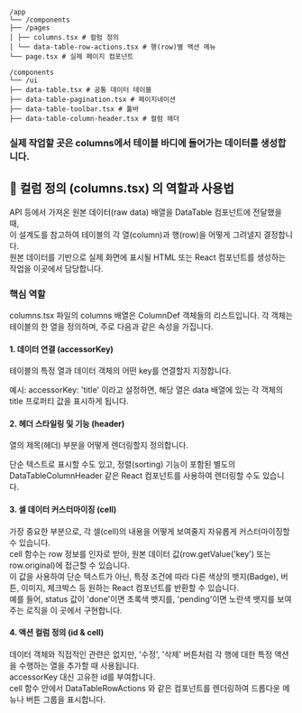 ```
/app
└── /components
├── /pages
│ ├── columns.tsx # 컬럼 정의
│ └── data-table-row-actions.tsx # 행(row)별 액션 메뉴
└── page.tsx # 실제 페이지 컴포넌트

/components
└── /ui
├── data-table.tsx # 공통 데이터 테이블
├── data-table-pagination.tsx # 페이지네이션
├── data-table-toolbar.tsx # 툴바
├── data-table-column-header.tsx # 컬럼 헤더

```

### 실제 작업할 곳은 columns에서 테이블 바디에 들어가는 데이터를 생성합니다.

## 📄 컬럼 정의 (columns.tsx) 의 역할과 사용법

API 등에서 가져온 원본 데이터(raw data) 배열을 DataTable 컴포넌트에 전달했을 때,<br/>
이 설계도를 참고하여 테이블의 각 열(column)과 행(row)을 어떻게 그려낼지 결정합니다.<br/>
원본 데이터를 기반으로 실제 화면에 표시될 HTML 또는 React 컴포넌트를 생성하는 작업을 이곳에서 담당합니다.

### 핵심 역할

columns.tsx 파일의 columns 배열은 ColumnDef 객체들의 리스트입니다. 각 객체는 테이블의 한 열을 정의하며, 주로 다음과 같은 속성을 가집니다.

#### 1. 데이터 연결 (accessorKey)

테이블의 특정 열과 데이터 객체의 어떤 key를 연결할지 지정합니다.<br/>

예시: accessorKey: 'title' 이라고 설정하면, 해당 열은 data 배열에 있는 각 객체의 title 프로퍼티 값을 표시하게 됩니다.

#### 2. 헤더 스타일링 및 기능 (header)

열의 제목(헤더) 부분을 어떻게 렌더링할지 정의합니다.<br/>

단순 텍스트로 표시할 수도 있고, 정렬(sorting) 기능이 포함된 별도의 DataTableColumnHeader 같은 React 컴포넌트를 사용하여 렌더링할 수도 있습니다.

#### 3. 셀 데이터 커스터마이징 (cell)

가장 중요한 부분으로, 각 셀(cell)의 내용을 어떻게 보여줄지 자유롭게 커스터마이징할 수 있습니다. <br/>
cell 함수는 row 정보를 인자로 받아, 원본 데이터 값(row.getValue('key') 또는 row.original)에 접근할 수 있습니다.<br/>
이 값을 사용하여 단순 텍스트가 아닌, 특정 조건에 따라 다른 색상의 뱃지(Badge), 버튼, 이미지, 체크박스 등 원하는 React 컴포넌트를 반환할 수 있습니다.<br/>
예를 들어, status 값이 'done'이면 초록색 뱃지를, 'pending'이면 노란색 뱃지를 보여주는 로직을 이 곳에서 구현합니다.

#### 4. 액션 컬럼 정의 (id & cell)

데이터 객체와 직접적인 관련은 없지만, '수정', '삭제' 버튼처럼 각 행에 대한 특정 액션을 수행하는 열을 추가할 때 사용됩니다.<br/>
accessorKey 대신 고유한 id를 부여합니다.<br/>
cell 함수 안에서 DataTableRowActions 와 같은 컴포넌트를 렌더링하여 드롭다운 메뉴나 버튼 그룹을 표시합니다.

